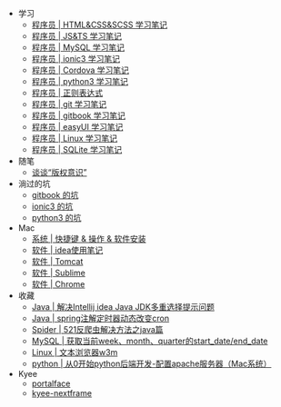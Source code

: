 - 学习
  - [程序员  |  HTML&CSS&SCSS 学习笔记](xue-xi/htmlandcss.md)
  - [程序员  |  JS&TS 学习笔记](xue-xi/jsandts.md)
  - [程序员  |  MySQL 学习笔记](xue-xi/sql.md)
  - [程序员  |  ionic3 学习笔记](xue-xi/ionic3.md)
  - [程序员  |  Cordova 学习笔记](xue-xi/cordova.md)
  - [程序员  |  python3 学习笔记](xue-xi/python.md)
  - [程序员  |  正则表达式](xue-xi/zheng-ze-biao-da-shi.md)
  - [程序员  |  git 学习笔记](xue-xi/git.md)
  - [程序员  |  gitbook 学习笔记](xue-xi/gitbook.md)
  - [程序员  |  easyUI 学习笔记](xue-xi/easyui.md)
  - [程序员  |  Linux 学习笔记](xue-xi/linux.md)
  - [程序员  |  SQLite 学习笔记](xue-xi/sqlitexue-xi-bi-ji.md)
- 随笔
  - [谈谈“版权意识”](suibi/copyright.md)
- 淌过的坑
  - [gitbook 的坑](tang-guo-de-keng/gitbook.md)
  - [ionic3 的坑](tang-guo-de-keng/ionic3.md)
  - [python3 的坑](tang-guo-de-keng/python3.md)
- Mac
  - [系统  |  快捷键 & 操作 & 软件安装](mac/kuai-jie-jian.md)
  - [软件  |  idea使用笔记](mac/idea.md)
  - [软件  |  Tomcat](mac/ruan-jian-tomcat.md)
  - [软件  |  Sublime](mac/sublime.md)
  - [软件  |  Chrome](mac/chrome.md)
- 收藏
  - [Java  |  解决Intellij idea Java JDK多重选择提示问题](shou-cang/ideaduo-ge-jdk.md)
  - [Java  |  spring注解定时器动态改变cron](shou-cang/springschedule.md)
  - [Spider  |  521反爬虫解决方法之java篇](shou-cang/521pa-chong.md)
  - [MySQL  |  获取当前week、month、quarter的start\_date/end\_date](shou-cang/mysql.md)
  - [Linux  |  文本浏览器w3m](shou-cang/w3m.md)
  - [python  |  从0开始python后端开发-配置apache服务器（Mac系统）](shou-cang/apache.md)
- Kyee
  - [portalface](kyee/portalface.md)
  - [kyee-nextframe](kyee/kyee-nextframe.md)